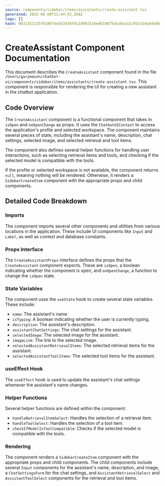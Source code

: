 ```yaml
---
source: components/sidebar/items/assistants/create-assistant.tsx
generated: 2025-06-08T21:44:55.358Z
tags: []
hash: 0631352135f0198f4e563d34fdc24901516ed819075d5a8acb2c932cbda94dd6
---
```


# CreateAssistant Component Documentation

This document describes the `CreateAssistant` component found in the file `/Users/garymason/chatbot-ui/components/sidebar/items/assistants/create-assistant.tsx`. This component is responsible for rendering the UI for creating a new assistant in the chatbot application.

## Code Overview

The `CreateAssistant` component is a functional component that takes in `isOpen` and `onOpenChange` as props. It uses the `ChatbotUIContext` to access the application's profile and selected workspace. The component maintains several pieces of state, including the assistant's name, description, chat settings, selected image, and selected retrieval and tool items.

The component also defines several helper functions for handling user interactions, such as selecting retrieval items and tools, and checking if the selected model is compatible with the tools.

If the profile or selected workspace is not available, the component returns `null`, meaning nothing will be rendered. Otherwise, it renders a `SidebarCreateItem` component with the appropriate props and child components.

## Detailed Code Breakdown

### Imports

The component imports several other components and utilities from various locations in the application. These include UI components like `Input` and `Label`, as well as context and database constants.

### Props Interface

The `CreateAssistantProps` interface defines the props that the `CreateAssistant` component expects. These are `isOpen`, a boolean indicating whether the component is open, and `onOpenChange`, a function to change the `isOpen` state.

### State Variables

The component uses the `useState` hook to create several state variables. These include:

- `name`: The assistant's name.
- `isTyping`: A boolean indicating whether the user is currently typing.
- `description`: The assistant's description.
- `assistantChatSettings`: The chat settings for the assistant.
- `selectedImage`: The selected image for the assistant.
- `imageLink`: The link to the selected image.
- `selectedAssistantRetrievalItems`: The selected retrieval items for the assistant.
- `selectedAssistantToolItems`: The selected tool items for the assistant.

### useEffect Hook

The `useEffect` hook is used to update the assistant's chat settings whenever the assistant's name changes.

### Helper Functions

Several helper functions are defined within the component:

- `handleRetrievalItemSelect`: Handles the selection of a retrieval item.
- `handleToolSelect`: Handles the selection of a tool item.
- `checkIfModelIsToolCompatible`: Checks if the selected model is compatible with the tools.

### Rendering

The component renders a `SidebarCreateItem` component with the appropriate props and child components. The child components include several `Input` components for the assistant's name, description, and image, a `ChatSettingsForm` for the chat settings, and `AssistantRetrievalSelect` and `AssistantToolSelect` components for the retrieval and tool items.